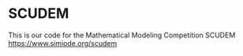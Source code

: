 # SCUDEM
This is our code for the Mathematical Modeling Competition SCUDEM
https://www.simiode.org/scudem
